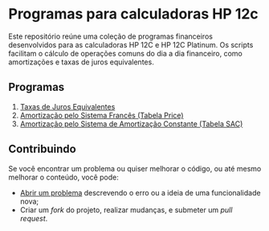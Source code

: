 # Programas para calculadoras HP 12c

Este repositório reúne uma coleção de programas financeiros desenvolvidos para as calculadoras HP 12C e HP 12C Platinum. Os scripts facilitam o cálculo de operações comuns do dia a dia financeiro, como amortizações e taxas de juros equivalentes.

## Programas

1. [Taxas de Juros Equivalentes](./src/01-juros-equivalentes.md)
2. [Amortização pelo Sistema Francês (Tabela Price)](./src/01-juros-equivalentes.md)
3. [Amortização pelo Sistema de Amortização Constante (Tabela SAC)](./src/03-tabela-sac.md)

## Contribuindo

Se você encontrar um problema ou quiser melhorar o código, ou até mesmo melhorar o conteúdo, você pode:

- [Abrir um problema](https://github.com/cfgnunes/hp12c-programs/issues/new) descrevendo o erro ou a ideia de uma funcionalidade nova;
- Criar um _fork_ do projeto, realizar mudanças, e submeter um _pull request_.
